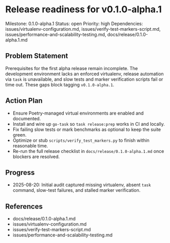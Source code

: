 # Release readiness for v0.1.0-alpha.1
Milestone: 0.1.0-alpha.1
Status: open
Priority: high
Dependencies: issues/virtualenv-configuration.md, issues/verify-test-markers-script.md, issues/performance-and-scalability-testing.md, docs/release/0.1.0-alpha.1.md

## Problem Statement
Prerequisites for the first alpha release remain incomplete. The development environment lacks an enforced virtualenv, release automation via `task` is unavailable, and slow tests and marker verification scripts fail or time out. These gaps block tagging `v0.1.0-alpha.1`.

## Action Plan
- Ensure Poetry-managed virtual environments are enabled and documented.
- Install and wire up `go-task` so `task release:prep` works in CI and locally.
- Fix failing slow tests or mark benchmarks as optional to keep the suite green.
- Optimize or stub `scripts/verify_test_markers.py` to finish within reasonable time.
- Re-run the full release checklist in `docs/release/0.1.0-alpha.1.md` once blockers are resolved.

## Progress
- 2025-08-20: Initial audit captured missing virtualenv, absent `task` command, slow-test failures, and stalled marker verification.

## References
- docs/release/0.1.0-alpha.1.md
- issues/virtualenv-configuration.md
- issues/verify-test-markers-script.md
- issues/performance-and-scalability-testing.md
